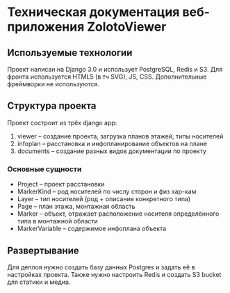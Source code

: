 # Техническая документация веб-приложения ZolotoViewer
## Используемые технологии
Проект написан на Django 3.0 и использует PostgreSQL, Redis и S3. Для фронта используется HTML5 (в тч SVG), JS, CSS. Дополнительные фреймворки не используются.
## Структура проекта
Проект состроит из трёх django app:
1. viewer		– создание проекта, загрузка планов этажей, типы носителей
2. infoplan	– расстановка и инфопланирование объектов на плане
3. documents	– создание разных видов документации по проекту
### Основные сущности
- Project		– проект расстановки
- MarkerKind	– род носителей по числу сторон и физ хар-кам
- Layer		– тип носителей (род + описание конкретного типа)
- Page		– план этажа, монтажная область
- Marker		– объект, отражает расположение носителя определённого типа в монтажной области
- MarkerVariable – содержимое инфоплана объекта
## Развертывание
Для деплоя нужно создать базу данных Postgres и задать её в настройках проекта. Также нужно настроить Redis и создать S3 bucket для статики и медиа. 
